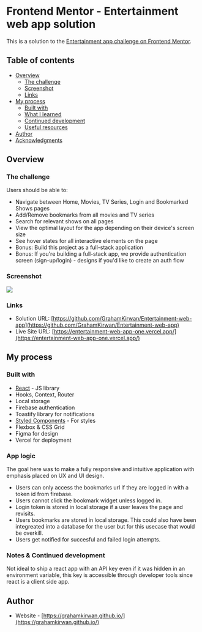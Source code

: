 # Frontend Mentor - Entertainment web app solution

This is a solution to the [Entertainment app challenge on Frontend Mentor](https://www.frontendmentor.io/challenges/).

## Table of contents

- [Overview](#overview)
  - [The challenge](#the-challenge)
  - [Screenshot](#screenshot)
  - [Links](#links)
- [My process](#my-process)
  - [Built with](#built-with)
  - [What I learned](#what-i-learned)
  - [Continued development](#continued-development)
  - [Useful resources](#useful-resources)
- [Author](#author)
- [Acknowledgments](#acknowledgments)


## Overview

### The challenge

Users should be able to:

- Navigate between Home, Movies, TV Series, Login and Bookmarked Shows pages
- Add/Remove bookmarks from all movies and TV series
- Search for relevant shows on all pages
- View the optimal layout for the app depending on their device's screen size
- See hover states for all interactive elements on the page
- Bonus: Build this project as a full-stack application
- Bonus: If you're building a full-stack app, we provide authentication screen (sign-up/login) - designs if you'd like to create an auth flow

### Screenshot

![](./preview.png)

### Links

- Solution URL: [https://github.com/GrahamKirwan/Entertainment-web-app](https://github.com/GrahamKirwan/Entertainment-web-app)
- Live Site URL: [https://entertainment-web-app-one.vercel.app/](https://entertainment-web-app-one.vercel.app/)

## My process

### Built with

- [React](https://reactjs.org/) - JS library
- Hooks, Context, Router
- Local storage
- Firebase authentication
- Toastify library for notifications
- [Styled Components](https://styled-components.com/) - For styles
- Flexbox & CSS Grid
- Figma for design
- Vercel for deployment


### App logic

The goal here was to make a fully responsive and intuitive application with emphasis placed on UX and UI design. 
- Users can only access the bookmarks url if they are logged in with a token id from firebase.
- Users cannot click the bookmark widget unless logged in.
- Login token is stored in local storage if a user leaves the page and revisits.
- Users bookmarks are stored in local storage. This could also have been integreated into a database for the user but for this usecase that would be overkill.
- Users get notified for succesful and failed login attempts.



### Notes & Continued development

Not ideal to ship a react app with an API key even if it was hidden in an environment variable, this key is accessible through developer tools since react is a client side app.


## Author

- Website - [https://grahamkirwan.github.io/](https://grahamkirwan.github.io/)
